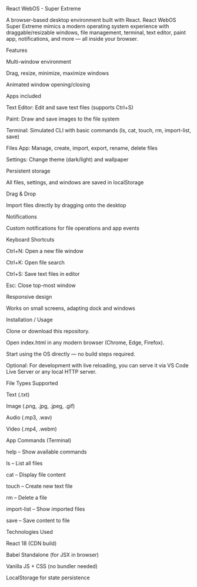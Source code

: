 React WebOS - Super Extreme

A browser-based desktop environment built with React. React WebOS Super Extreme mimics a modern operating system experience with draggable/resizable windows, file management, terminal, text editor, paint app, notifications, and more — all inside your browser.

Features

Multi-window environment

Drag, resize, minimize, maximize windows

Animated window opening/closing

Apps included

Text Editor: Edit and save text files (supports Ctrl+S)

Paint: Draw and save images to the file system

Terminal: Simulated CLI with basic commands (ls, cat, touch, rm, import-list, save)

Files App: Manage, create, import, export, rename, delete files

Settings: Change theme (dark/light) and wallpaper

Persistent storage

All files, settings, and windows are saved in localStorage

Drag & Drop

Import files directly by dragging onto the desktop

Notifications

Custom notifications for file operations and app events

Keyboard Shortcuts

Ctrl+N: Open a new file window

Ctrl+K: Open file search

Ctrl+S: Save text files in editor

Esc: Close top-most window

Responsive design

Works on small screens, adapting dock and windows

Installation / Usage

Clone or download this repository.

Open index.html in any modern browser (Chrome, Edge, Firefox).

Start using the OS directly — no build steps required.

Optional: For development with live reloading, you can serve it via VS Code Live Server or any local HTTP server.

File Types Supported

Text (.txt)

Image (.png, .jpg, .jpeg, .gif)

Audio (.mp3, .wav)

Video (.mp4, .webm)

App Commands (Terminal)

help – Show available commands

ls – List all files

cat <filename> – Display file content

touch <filename> – Create new text file

rm <filename> – Delete a file

import-list – Show imported files

save <filename> <text> – Save content to file

Technologies Used

React 18 (CDN build)

Babel Standalone (for JSX in browser)

Vanilla JS + CSS (no bundler needed)

LocalStorage for state persistence
